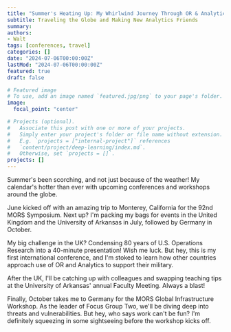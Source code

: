 ```yaml
---
title: "Summer's Heating Up: My Whirlwind Journey Through OR & Analytics"
subtitle: Traveling the Globe and Making New Analytics Friends
summary: 
authors:
- Walt
tags: [conferences, travel]
categories: []
date: "2024-07-06T00:00:00Z"
lastMod: "2024-07-06T00:00:00Z"
featured: true
draft: false

# Featured image
# To use, add an image named `featured.jpg/png` to your page's folder. 
image:
  focal_point: "center"

# Projects (optional).
#   Associate this post with one or more of your projects.
#   Simply enter your project's folder or file name without extension.
#   E.g. `projects = ["internal-project"]` references 
#   `content/project/deep-learning/index.md`.
#   Otherwise, set `projects = []`.
projects: []
---
```


Summer's been scorching, and not just because of the weather! My calendar's hotter than ever with upcoming conferences and workshops around the globe.

June kicked off with an amazing trip to Monterey, California for the 92nd MORS Symposium. Next up? I'm packing my bags for events in the United Kingdom and the University of Arkansas in July, followed by Germany in October.

My big challenge in the UK? Condensing 80 years of U.S. Operations Research into a 40-minute presentation! Wish me luck. But hey, this is my first international conference, and I'm stoked to learn how other countries approach use of OR and Analytics to support their military.

After the UK, I'll be catching up with colleagues and swapping teaching tips at the University of Arkansas' annual Faculty Meeting. Always a blast!

Finally, October takes me to Germany for the MORS Global Infrastructure Workshop. As the leader of Focus Group Two, we'll be diving deep into threats and vulnerabilities. But hey, who says work can't be fun? I'm definitely squeezing in some sightseeing before the workshop kicks off.

